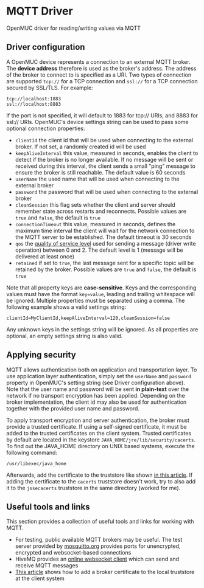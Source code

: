 # MQTT Driver
OpenMUC driver for reading/writing values via MQTT

## Driver configuration
A OpenMUC device represents a connection to an external MQTT broker. The **device address** therefore is used as the broker's address. The address of the broker to connect to is specified as a URI. Two types of connection are supported `tcp://` for a TCP connection and `ssl://` for a TCP connection secured by SSL/TLS. For example:

```
tcp://localhost:1883
ssl://localhost:8883
```

If the port is not specified, it will default to 1883 for tcp:// URIs, and 8883 for ssl:// URIs. OpenMUC's device settings string can be used to pass some optional connection properties:

* `clientId` the client id that will be used when connecting to the external broker. If not set, a randomly created id will be used
* `keepAliveInterval` this value, measured in seconds, enables the client to detect if the broker is no longer available. If no message will be sent or received during this interval, the client sends a small "ping" message to ensure the broker is still reachable. The default value is 60 seconds
* `userName` the used name that will be used when connecting to the external broker
* `password` the password that will be used when connecting to the external broker
* `cleanSession` this flag sets whether the client and server should remember state across restarts and reconnects. Possible values are `true` and `false`, the default is `true`
* `connectionTimeout` this value, measured in seconds, defines the maximum time interval the client will wait for the network connection to the MQTT server to be established. The default timeout is 30 seconds
* `qos` the [quality of service level](http://www.hivemq.com/blog/mqtt-essentials-part-6-mqtt-quality-of-service-levels) used for sending a message (driver write operation) between 0 and 2. The default level is 1 (message will be delivered at least once)
* `retained` if set to `true`, the last message sent for a specific topic will be retained by the broker. Possible values are `true` and `false`, the default is `true`

Note that all property keys are **case-sensitive**. Keys and the corresponding values must have the format `key=value`, leading and trailing whitespace will be ignored. Multiple properties must be separated using a comma. The following example shows a valid settings string:

```
clientId=MyClientId,keepAliveInterval=120,cleanSession=false
```
Any unknown keys in the settings string will be ignored. As all properties are optional, an empty settings string is also valid.

## Applying security
MQTT allows authentication both on application and transportation layer. To use application layer authentication, simply set the `userName` and `password` property in OpenMUC's setting string (see Driver configuration above). Note that the user name and password will be sent **in plain-text** over the network if no transport encryption has been applied. Depending on the broker implementation, the client id may also be used for authentication together with the provided user name and password.

To apply transport encryption and server authentication, the broker must provide a trusted certificate. If using a self-signed certificate, it must be added to the trusted certificates on the client system. Trusted certificates by default are located in the keystore `JAVA_HOME/jre/lib/security/cacerts`. To find out the JAVA_HOME directory on UNIX based systems, execute the following command:

```
/usr/libexec/java_home
```

Afterwards, add the certificate to the truststore like shown [in this article](http://magicmonster.com/kb/prg/java/ssl/pkix_path_building_failed.html). If adding the certificate to the `cacerts` truststore doesn't work, try to also add it to the `jssecacerts` truststore in the same directory (worked for me).

## Useful tools and links
This section provides a collection of useful tools and links for working with MQTT.

* For testing, public available MQTT brokers may be useful. The test server provided by [mosquitto.org](http://test.mosquitto.org/) provides ports for unencrypted, encrypted and websocket-based connections
* HiveMQ provides an [online websocket client](http://www.hivemq.com/demos/websocket-client/) which can send and receive MQTT messages
* [This article](http://magicmonster.com/kb/prg/java/ssl/pkix_path_building_failed.html) shows how to add a broker certificate to the local truststore at the client system
